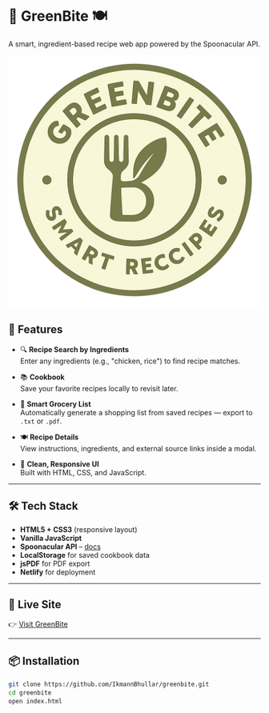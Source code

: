 # 🥬 GreenBite 🍽️  
A smart, ingredient-based recipe web app powered by the Spoonacular API.

![GreenBite Banner](assets/logo.png)

## 🌟 Features

- 🔍 **Recipe Search by Ingredients**  
  Enter any ingredients (e.g., "chicken, rice") to find recipe matches.

- 📚 **Cookbook**  
  Save your favorite recipes locally to revisit later.

- 🛒 **Smart Grocery List**  
  Automatically generate a shopping list from saved recipes — export to `.txt` or `.pdf`.

- 🍽️ **Recipe Details**  
  View instructions, ingredients, and external source links inside a modal.

- 🌿 **Clean, Responsive UI**  
  Built with HTML, CSS, and JavaScript.

---

## 🛠️ Tech Stack

- **HTML5 + CSS3** (responsive layout)
- **Vanilla JavaScript**
- **Spoonacular API** – [docs](https://spoonacular.com/food-api)
- **LocalStorage** for saved cookbook data
- **jsPDF** for PDF export
- **Netlify** for deployment

---

## 🚀 Live Site

👉 [Visit GreenBite](https://greenbite0.netlify.app/](https://greenbite0.netlify.app/))  

---

## 📦 Installation

```bash
git clone https://github.com/IkmannBhullar/greenbite.git
cd greenbite
open index.html
